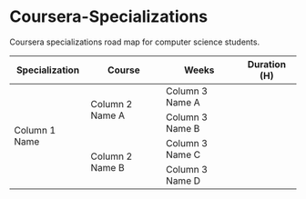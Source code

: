 # Coursera-Specializations
Coursera specializations road map for computer science students.

<table>
  <thead>
    <tr> <th>Specialization</th> <th>Course</th> <th>Weeks</th> <th>Duration (H)</th> </tr>
  </thead>
  <tbody>
    <tr>    <td rowspan=4>Column 1 Name</td>
            <td rowspan=2>Column 2 Name A</td>
            <td>Column 3 Name A</td>
    </tr>
    <tr>    <td>Column 3 Name B</td>
    </tr>
    <tr>    <td rowspan=2>Column 2 Name B</td>
            <td>Column 3 Name C</td>
    </tr>
    <tr>    <td>Column 3 Name D</td>
    </tr>
  </tbody>
</table>
